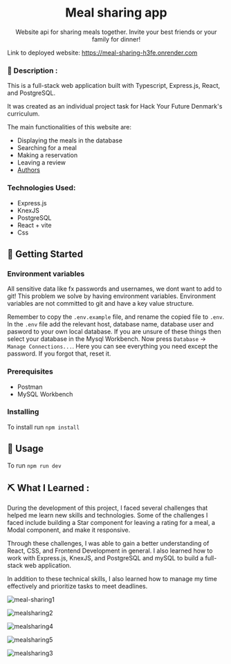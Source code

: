 

<h1 align="center">Meal sharing app</h1>





<p align="center"> Website api for sharing meals together. Invite your best friends or your family for dinner!
    <br> 
</p>


Link to deployed website: <a>https://meal-sharing-h3fe.onrender.com</a>

### 📝 Description :
<p>This is a full-stack web application built with Typescript, Express.js, React, and PostgreSQL.</p>
<p>It was created as an individual project task for Hack Your Future Denmark's curriculum.</p>
<p>The main functionalities of this website are:</p>

- Displaying the meals in the database
- Searching for a meal
- Making a reservation
- Leaving a review
- [Authors](#authors)

### Technologies Used:
- Express.js
- KnexJS
- PostgreSQL
- React + vite
- Css

## 🏁 Getting Started <a name = "getting_started"></a>


### Environment variables

All sensitive data like fx passwords and usernames, we dont want to add to git! This problem we solve by having environment variables. Environment variables are not committed to git and have a key value structure.

Remember to copy the `.env.example` file, and rename the copied file to `.env`. In the `.env` file add the relevant host, database name, database user and pasword to your own local database. If you are unsure of these things then select your database in the Mysql Workbench. Now press `Database` -> `Manage Connections...`. Here you can see everything you need except the password. If you forgot that, reset it.

### Prerequisites

- Postman
- MySQL Workbench

### Installing

To install run `npm install`

## 🎈 Usage <a name="usage"></a>

To run `npm run dev`


## ⛏️ What I Learned :

During the development of this project, I faced several challenges that helped me learn new skills and technologies. Some of the challenges I faced include building a Star component for leaving a rating for a meal, a Modal component, and make it responsive.

Through these challenges, I was able to gain a better understanding of React, CSS, and Frontend Development in general. I also learned how to work with Express.js, KnexJS, and PostgreSQL and mySQL to build a full-stack web application.

In addition to these technical skills, I also learned how to manage my time effectively and prioritize tasks to meet deadlines.



![meal-sharing1](https://github.com/Hadis-jamali/meal-sharing/assets/132214893/31e85cb8-cee2-44ab-bfc2-9c2c9cf029be)


![mealsharing2](https://github.com/Hadis-jamali/meal-sharing/assets/132214893/cf3b3c57-0cb7-461f-827d-105d5a458864)


![mealsharing4](https://github.com/Hadis-jamali/meal-sharing/assets/132214893/7b681311-8eac-45a9-b671-2145afbb19f4)


![mealsharing5](https://github.com/Hadis-jamali/meal-sharing/assets/132214893/48db0180-991a-40e9-a305-d78ebde044c3)


![mealsharing3](https://github.com/Hadis-jamali/meal-sharing/assets/132214893/74164779-e3ea-4fa2-acc4-23509df0e89a)


